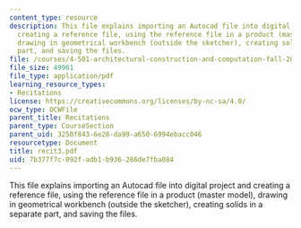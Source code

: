 ```yaml
---
content_type: resource
description: This file explains importing an Autocad file into digital project and
  creating a reference file, using the reference file in a product (master model),
  drawing in geometrical workbench (outside the sketcher), creating solids in a separate
  part, and saving the files.
file: /courses/4-501-architectural-construction-and-computation-fall-2005/7b377f7c092fadb1b936286de7fba084_recit3.pdf
file_size: 49961
file_type: application/pdf
learning_resource_types:
- Recitations
license: https://creativecommons.org/licenses/by-nc-sa/4.0/
ocw_type: OCWFile
parent_title: Recitations
parent_type: CourseSection
parent_uid: 3250f843-6e28-da99-a650-6994ebacc046
resourcetype: Document
title: recit3.pdf
uid: 7b377f7c-092f-adb1-b936-286de7fba084
---
```

This file explains importing an Autocad file into digital project and creating a reference file, using the reference file in a product (master model), drawing in geometrical workbench (outside the sketcher), creating solids in a separate part, and saving the files.